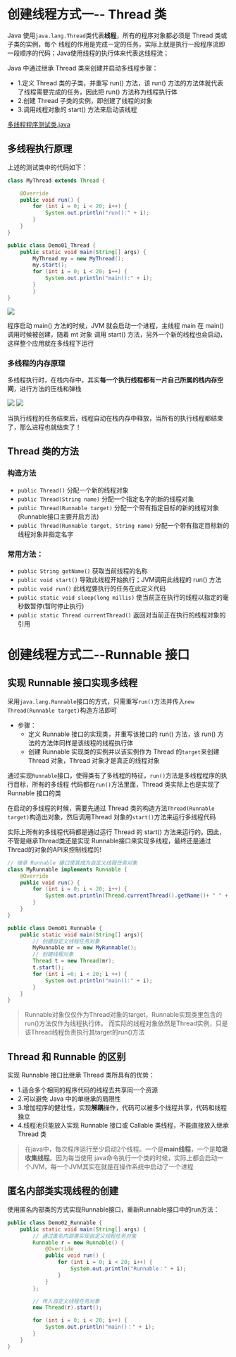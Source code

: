 # 创建线程方式一-- Thread 类

Java 使用`java.lang.Thread`类代表**线程**，所有的程序对象都必须是 Thread 类或子类的实例，每个
线程的作用是完成一定的任务，实际上就是执行一段程序流即一段顺序的代码；Java使用线程的执行体来代表这线程流；

Java 中通过继承 Thread 类来创建并启动多线程步骤：
- 1.定义 Thread 类的子类，并重写 run() 方法，该 run() 方法的方法体就代表了线程需要完成的任务，因此把
	run() 方法称为线程执行体
- 2.创建 Thread 子类的实例，即创建了线程的对象
- 3.调用线程对象的 start() 方法来启动该线程

[多线程程序测试类.java](java/Demo01_Thread.java)

## 多线程执行原理

上述的测试类中的代码如下：

```java
class MyThread extends Thread {

    @Override
    public void run() {
        for (int i = 0; i < 20; i++) {
            System.out.println("run():" + i);
        }
    }
}

public class Demo01_Thread {
    public static void main(String[] args) {
        MyThread my = new MyThread();
        my.start();
        for (int i = 0; i < 20; i++) {
            System.out.println("main():" + i);
        }
		}
}
```
![](../img/01_多线程随机性打印结果.bmp)

程序启动 main() 方法的时候，JVM 就会启动一个进程，主线程 main 在 main() 调用时候被创建，随着 mt 对象
调用 start() 方法，另外一个新的线程也会启动，这样整个应用就在多线程下运行

### 多线程的内存原理
多线程执行时，在栈内存中，其实**每一个执行线程都有一片自己所属的栈内存空间**，进行方法的压栈和弹栈

![](../img/栈内存原理图.bmp)
![](../img/02_多线程内存图解.bmp)

当执行线程的任务结束后，线程自动在栈内存中释放，当所有的执行线程都结束了，那么进程也就结束了！

## Thread 类的方法

### 构造方法

- `public Thread()` 分配一个新的线程对象
- `public Thread(String name)` 分配一个指定名字的新的线程对象
- `public Thread(Runnable target)` 分配一个带有指定目标的新的线程对象(Runnable接口主要开启方法)
- `public Thread(Runnable target, String name)` 分配一个带有指定目标新的线程对象并指定名字

### 常用方法：
- `public String getName()` 获取当前线程的名称
- `public void start()` 导致此线程开始执行；JVM调用此线程的 run() 方法
- `public void run()` 此线程要执行的任务在此定义代码
- `public static void sleep(long millis)` 使当前正在执行的线程以指定的毫秒数暂停(暂时停止执行)
- `public static Thread currentThread()` 返回对当前正在执行的线程对象的引用

# 创建线程方式二--Runnable 接口

## 实现 Runnable 接口实现多线程

采用`java.lang.Runnable`接口的方式，只需重写`run()`方法并传入`new Thread(Runnable target)`构造方法即可

- 步骤：
	- 定义 Runnable 接口的实现类，并重写该接口的 run() 方法，该 run() 方法的方法体同样是该线程的线程执行体
	- 创建 Runnable 实现类的实例并以该实例作为 Thread 的`target`来创建 Thread 对象，Thread 对象才是真正的线程对象
	
通过实现`Runnable`接口，使得类有了多线程的特征，`run()`方法是多线程程序的执行目标，所有的多线程
代码都在`run()`方法里面，Thread 类实际上也是实现了 Runnable 接口的类

在启动的多线程的时候，需要先通过 Thread 类的构造方法`Thread(Runnable target)`构造出对象，然后调用Thread
对象的`start()`方法来运行多线程代码

实际上所有的多线程代码都是通过运行 Thread 的 start() 方法来运行的。因此，不管是继承Thread类还是实现
Runnable接口来实现多线程，最终还是通过Thread的对象的API来控制线程的!

```java
// 继承 Runnable 接口使其成为自定义线程任务对象
class MyRunnable implements Runnable {
    @Override
    public void run() {
        for (int i = 0; i < 20; i++) {
            System.out.println(Thread.currentThread().getName()+ " " + i);
        }
    }
}

public class Demo01_Runnable {
    public static void main(String[] args){
        // 创建自定义线程任务对象
        MyRunnable mr = new MyRunnable();
        // 创建线程对象
        Thread t = new Thread(mr);
        t.start();
        for (int i =0; i < 20; i ++) {
            System.out.println("main():" + i);
        }
    }
}

```

>Runnable对象仅仅作为Thread对象的target，Runnable实现类里包含的run()方法仅作为线程执行体。
而实际的线程对象依然是Thread实例，只是该Thread线程负责执行其target的run()方法

## Thread 和 Runnable 的区别

实现 Runnable 接口比继承 Thread 类所具有的优势：
- 1.适合多个相同的程序代码的线程去共享同一个资源
- 2.可以避免 Java 中的单继承的局限性
- 3.增加程序的健壮性，实现**解耦**操作，代码可以被多个线程共享，代码和线程独立
- 4.线程池只能放入实现 Runnable 接口或 Callable 类线程，不能直接放入继承 Thread 类

>在java中，每次程序运行至少启动2个线程。一个是**main线程**，一个是**垃圾收集线程**。因为每当使用
 java命令执行一个类的时候，实际上都会启动一个JVM，每一个JVM其实在就是在操作系统中启动了一个进程

## 匿名内部类实现线程的创建

使用匿名内部类的方式实现Runnable接口，重新Runnable接口中的run方法：

```java
public class Demo02_Runnable {
    public static void main(String[] args) {
        // 通过匿名内部类实现自定义线程任务对象
        Runnable r = new Runnable() {
            @Override
            public void run() {
                for (int i = 0; i < 20; i++) {
                    System.out.println("Runnable：" + i);
                }
            }
        };

        // 传入自定义线程任务对象
        new Thread(r).start();

        for (int i = 0; i < 20; i++) {
            System.out.println("main()：" + i);
        }
    }
}
```











